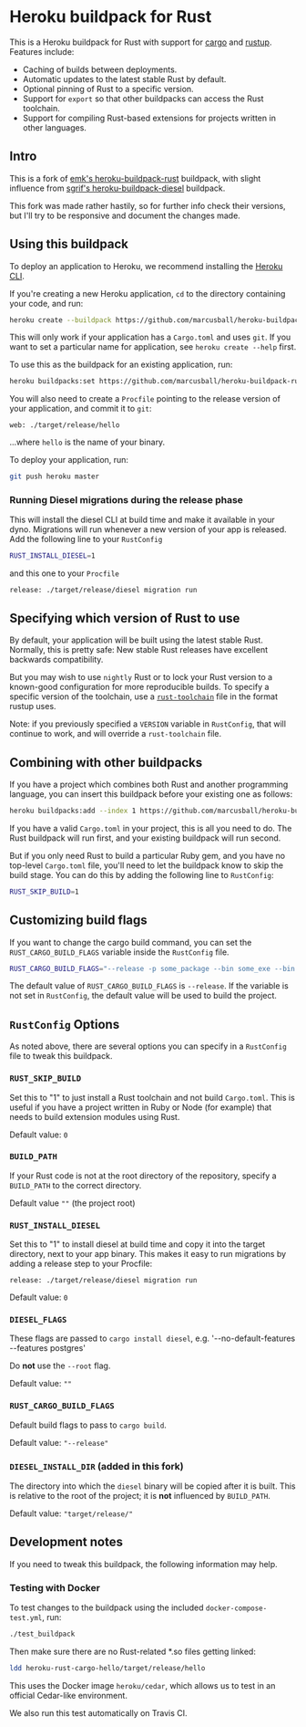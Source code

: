# Heroku buildpack for Rust

This is a Heroku buildpack for Rust with support for [cargo][] and [rustup][].  Features include:

- Caching of builds between deployments.
- Automatic updates to the latest stable Rust by default.
- Optional pinning of Rust to a specific version.
- Support for `export` so that other buildpacks can access the Rust toolchain.
- Support for compiling Rust-based extensions for projects written in other languages.

[fode]: https://github.com/ericfode/heroku-buildpack-rust
[cargo]: http://crates.io/
[rustup]: https://www.rustup.rs/

## Intro

This is a fork of [emk's heroku-buildpack-rust](https://github.com/emk/heroku-buildpack-rust) buildpack,
with slight influence from [sgrif's heroku-buildpack-diesel](https://github.com/sgrif/heroku-buildpack-diesel) buildpack. 

This fork was made rather hastily, so for further info check their versions, but I'll try to be responsive and document the changes made. 

## Using this buildpack

To deploy an application to Heroku, we recommend installing the [Heroku CLI][].

If you're creating a new Heroku application, `cd` to the directory containing your code, and run:

```sh
heroku create --buildpack https://github.com/marcusball/heroku-buildpack-rust
```

This will only work if your application has a `Cargo.toml` and uses `git`. If you want to set a particular name for application, see `heroku create --help` first.

To use this as the buildpack for an existing application, run:

```sh
heroku buildpacks:set https://github.com/marcusball/heroku-buildpack-rust
```

You will also need to create a `Procfile` pointing to the release version of your application, and commit it to `git`:

```Procfile
web: ./target/release/hello
```

...where `hello` is the name of your binary.

To deploy your application, run:

```sh
git push heroku master
```

### Running Diesel migrations during the release phase

This will install the diesel CLI at build time and make it available in your dyno. Migrations will run whenever a new version of your app is released. Add the following line to your `RustConfig`

```sh
RUST_INSTALL_DIESEL=1
```

and this one to your `Procfile`

```Procfile
release: ./target/release/diesel migration run
```

[Heroku CLI]: https://devcenter.heroku.com/articles/heroku-command-line

## Specifying which version of Rust to use

By default, your application will be built using the latest stable Rust. Normally, this is pretty safe: New stable Rust releases have excellent backwards compatibility.

But you may wish to use `nightly` Rust or to lock your Rust version to a known-good configuration for more reproducible builds. To specify a specific version of the toolchain, use a [`rust-toolchain`](https://github.com/rust-lang-nursery/rustup.rs#the-toolchain-file) file in the format rustup uses.

Note: if you previously specified a `VERSION` variable in `RustConfig`, that will continue to work, and will override a `rust-toolchain` file.

## Combining with other buildpacks

If you have a project which combines both Rust and another programming language, you can insert this buildpack before your existing one as follows:

```sh
heroku buildpacks:add --index 1 https://github.com/marcusball/heroku-buildpack-rust
```

If you have a valid `Cargo.toml` in your project, this is all you need to do. The Rust buildpack will run first, and your existing buildpack will run second.

But if you only need Rust to build a particular Ruby gem, and you have no top-level `Cargo.toml` file, you'll need to let the buildpack know to skip the build stage.  You can do this by adding the following line to `RustConfig`:

```sh
RUST_SKIP_BUILD=1
```

## Customizing build flags

If you want to change the cargo build command, you can set the `RUST_CARGO_BUILD_FLAGS` variable inside the `RustConfig` file.

```sh
RUST_CARGO_BUILD_FLAGS="--release -p some_package --bin some_exe --bin some_bin_2"
```

The default value of `RUST_CARGO_BUILD_FLAGS` is `--release`.
If the variable is not set in `RustConfig`, the default value will be used to build the project.

## `RustConfig` Options

As noted above, there are several options you can specify in a `RustConfig` file to tweak this buildpack. 

### `RUST_SKIP_BUILD`

Set this to "1" to just install a Rust toolchain and not build `Cargo.toml`.  This is useful if you have a project written in Ruby or Node (for example) that needs to build extension modules using Rust.

Default value: `0`
### `BUILD_PATH`

If your Rust code is not at the root directory of the repository, specify a `BUILD_PATH` to the correct directory.

Default value `""` (the project root)

### `RUST_INSTALL_DIESEL`

Set this to "1" to install diesel at build time and copy it into the target directory, next to your app binary. This makes it easy to run migrations by adding a release step to your Procfile:

```
release: ./target/release/diesel migration run
```

Default value: `0`

### `DIESEL_FLAGS`

These flags are passed to `cargo install diesel`, e.g. '--no-default-features --features postgres'

Do **not** use the `--root` flag.

Default value: `""`

### `RUST_CARGO_BUILD_FLAGS` 

Default build flags to pass to `cargo build`.

Default value: `"--release"`
### `DIESEL_INSTALL_DIR` (added in this fork)

The directory into which the `diesel` binary will be copied after it is built. This is relative to the root of the project; it is **not** influenced by `BUILD_PATH`.

Default value: `"target/release/"`


## Development notes

If you need to tweak this buildpack, the following information may help.

### Testing with Docker

To test changes to the buildpack using the included `docker-compose-test.yml`, run:

```sh
./test_buildpack
```

Then make sure there are no Rust-related *.so files getting linked:

```sh
ldd heroku-rust-cargo-hello/target/release/hello
```

This uses the Docker image `heroku/cedar`, which allows us to test in an official Cedar-like environment.

We also run this test automatically on Travis CI.
